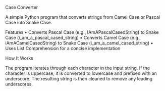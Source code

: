 Case Converter

A simple Python program that converts strings from Camel Case or Pascal Case into Snake Case.

Features
    • Converts Pascal Case (e.g., IAmAPascalCasedString) to Snake Case (i_am_a_pascal_cased_string)
    • Converts Camel Case (e.g., iAmACamelCasedString) to Snake Case (i_am_a_camel_cased_string)
    • Uses List Comprehension for a concise implementation

How It Works

The program iterates through each character in the input string. If the character is uppercase, it is converted to lowercase and prefixed with an underscore. The resulting string is then cleaned to remove any leading underscores.
